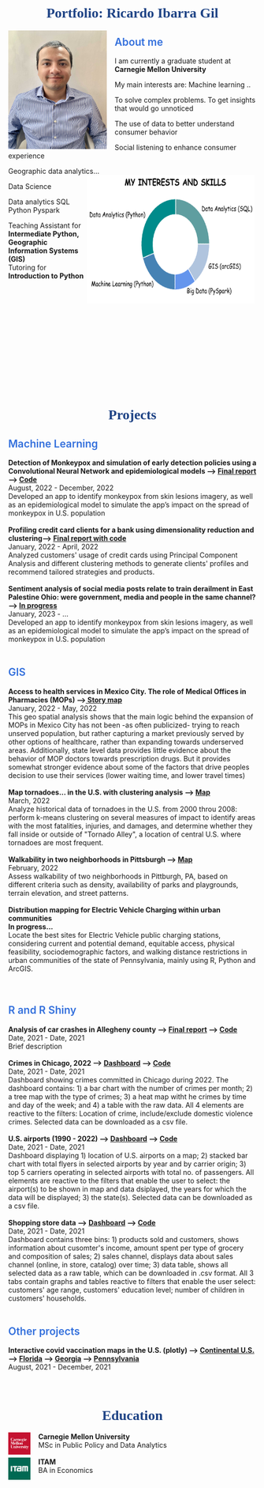 <html>
<head>
<style>
img {
  /* border: 1px solid #ddd; */
  /* border-radius: 6px; */
  /* padding: 2px; */
  /* padding-right: 16px; */
}
/* img.Hover:hover {
  opacity: 1;
} */
img.Photo {
   float: left;
   padding-right: 16px;
}
img.Graph {
   float: right;
   padding-right: 4px;
}
h1.main {
  color: #1E4385;
  font-family: Verdana;
  text-align: center;
  font-weight: 700;
}
h2{
  color: #326FDC;
  font-weight: 600;
}
a:hover{
  /* opacity: 0.35 */
  color: #e32636
}

</style>
</head>
<body>

<h1 class="main"> Portfolio: Ricardo Ibarra Gil </h1>

<img class="Photo" src="assets/RIG_CMU.JPG" atl="Ricardo Ibarra"  width="200" height="240">


<h2> About me </h2>


I am currently a graduate student at <b>Carnegie Mellon University </b>

My main interests are:
Machine learning ..

To solve complex problems.
To get insights that would go unnoticed  

The use of data to better understand consumer behavior  

Social listening to enhance consumer experience

Geographic data analytics...
<img class="Graph"  src="assets/my_interests_and_skills.png" atl="Donut chart with interests and skills"  width="340" height="260">

Data Science

Data analytics
SQL
Python
Pyspark   

Teaching Assistant for <b>Intermediate Python, Geographic Information Systems (GIS)</b><br>
Tutoring for <b>Introduction to Python </b><br>

<!-- # METER UNA GRAFICA DE INTERESES
25% GIS
40% Data analytics
25% Machine learning
10% Otra cosa?
Economic analysis
Consumer behavior


Skills
SQL
Python
R
GIS
Stata -->

<!-- <img src="assets/donut_chart.html" atl="Ricardo Ibarra"  width="200" height="240"> -->



<br>
<br>
<br>
<br>
<br>
<br>
<br>
<br>
<br>
<br>
<br>
<br>
<!-- Etcetera<br>
Etcetera<br>
Etcetera<br> -->

<h1 class="main"> Projects </h1>

<h2> Machine Learning  </h2>
<!-- <b> Sentiment analysis using NLP and logistic regression</b><br>
August, 2022 - December, 2022<br>
Examined tweets about different brands of glucose-monitoring devices to find the most relevant features for positive and negative sentiments, uncover users’ knowledge gaps, and recommend the brands what actions would improve users’ perceptions<br>
<br> -->
<b>Detection of Monkeypox and simulation of early detection policies using a Convolutional Neural Network and epidemiological models --> <a href="https://github.com/ribarragi/past_projects/blob/72246a17a20fb6acceea934dabe03c2acc1354e2/SIR_NN_Project%20Report.pdf"> Final report </a> --> <a href="https://github.com/mahrukh-k/DABP.git">Code</a></b><br>
August, 2022 - December, 2022<br>
Developed an app to identify monkeypox from skin lesions imagery, as well as an epidemiological model to simulate the app’s impact on the spread of monkeypox in U.S. population<br>
<br>
<b>Profiling credit card clients for a bank using dimensionality reduction and clustering--> <a href="https://ribarragi.github.io/past_projects/Profiling_CC_brief.html#/">Final report with code</a></b><br>
January, 2022 - April, 2022<br>
Analyzed customers' usage of credit cards using Principal Component Analysis and different clustering methods to generate clients' profiles and recommend tailored strategies and products.<br>
<br>
<b>Sentiment analysis of social media posts relate to train derailment in East Palestine Ohio: were government, media and people in the same channel? --> <a href="https://github.com/ribarragi/Intro_AI_project.git"> In progress </a></b><br>
January, 2023 - ...<br>
Developed an app to identify monkeypox from skin lesions imagery, as well as an epidemiological model to simulate the app’s impact on the spread of monkeypox in U.S. population<br>
<br>





<h2> GIS  </h2>  
<b>Access to health services in Mexico City. The role of Medical Offices in Pharmacies (MOPs) --><a href="https://storymaps.arcgis.com/stories/8381685eb7764b63b4a5b98e356b405a"> Story map</a></b><br>  
January, 2022 - May, 2022<br>
This geo spatial analysis shows that the main logic behind the expansion of MOPs in Mexico City has not been -as often publicized- trying to reach unserved population, but rather capturing a market previously served by other options of healthcare, rather than expanding towards underserved areas.
Additionally, state level data provides little evidence about the behavior of MOP doctors towards prescription drugs. But it provides somewhat stronger evidence about some of the factors that drive peoples decision to use their services (lower waiting time, and lower travel times)<br>
<br>
<b> Map tornadoes... in the U.S. with clustering analysis --> <a href="https://github.com/ribarragi/past_projects/blob/c0d279834473e786864dfe8da9f4c29dca2363de/GIS_tornadoes.pdf">Map</a></b><br>
March, 2022 <br>
Analyze historical data of tornadoes in the U.S. from 2000 throu 2008: perform k-means clustering on several measures of impact to identify areas with the most fatalities, injuries, and damages, and determine whether they fall inside or outside of "Tornado Alley", a location of central U.S. where tornadoes are most frequent. <br>
<br>
<b> Walkability in two neighborhoods in Pittsburgh --> <a href="https://github.com/ribarragi/past_projects/blob/6d06bca2a7c54222cbb31e4e3618b4eabe2aacda/GIS_assesswalkability.pdf">Map</a></b><br>
February, 2022 <br>
Assess walkability of two neighborhoods in Pittburgh, PA, based on different criteria such as density, availability of parks and playgrounds, terrain elevation, and street patterns. <br>
<br>
<b>Distribution mapping for Electric Vehicle Charging within urban communities</b><br>  
<b>In progress...</b><br>
Locate the best sites for Electric Vehicle public charging stations, considering current and potential demand, equitable access, physical feasibility, sociodemographic factors, and walking distance restrictions in urban communities of the state of Pennsylvania, mainly using R, Python and ArcGIS.<br>
<br>
<br>
<h2> R  and R Shiny  </h2>
<b> Analysis of car crashes in Allegheny county --> <a href="https://ribarragi.github.io/past_projects/Carcrashes_Allegheny.html"> Final report</a> --> <a href="https://ribarragi.github.io/past_projects/Carcrashes_Allegheny.html"> Code </a></b><br>
Date, 2021 - Date, 2021 <br>
Brief description<br>
<br>
<b>Crimes in  Chicago, 2022 --> <a href="https://wxctrb-ricardo-ibarra0gil.shinyapps.io/hw1-ribarrag/">Dashboard</a> -->
<a href="https://ribarragi.github.io/past_projects/Carcrashes_Allegheny.html">Code</a></b><br>
Date, 2021 - Date, 2021 <br>
Dashboard showing crimes committed in Chicago during 2022. The dashboard contains: 1) a bar chart with the number of crimes per month; 2) a tree map with the type of crimes; 3) a heat map witht he crimes by time and day of the week; and 4) a table with the raw data. All 4 elements are reactive to the filters: Location of crime, include/exclude domestic violence crimes. Selected data can be downloaded as a csv file. <br>
<br>
<b> U.S. airports (1990 - 2022) --> <a href="https://wxctrb-ricardo-ibarra0gil.shinyapps.io/final_app/?_ga=2.56959658.1004282767.1679676223-1603397868.1679676223">Dashboard</a> --> <a href="https://ribarragi.github.io/past_projects/Carcrashes_Allegheny.html">Code</a></b><br>
Date, 2021 - Date, 2021 <br>
Dashboard displaying 1) location of U.S. airports on a map; 2) stacked bar chart with total flyers in selected airports by year and by carrier origin; 3) top 5 carriers operating in selected airports with total no. of passengers. All elements are reactive to the filters that enable the user to select: the airport(s) to be shown in map and data dsiplayed, the years for which the data will be displayed; 3) the state(s). Selected data can be downloaded as a csv file. <br>
<br>
<b> Shopping store data --> <a href="https://wxctrb-ricardo-ibarra0gil.shinyapps.io/final_app/?_ga=2.56959658.1004282767.1679676223-1603397868.1679676223">Dashboard</a> -->
<a href="https://ribarragi.github.io/past_projects/Carcrashes_Allegheny.html">Code</a></b><br>
Date, 2021 - Date, 2021 <br>
Dashboard contains three bins: 1) products sold and customers, shows information about cusomter's income, amount spent per type of grocery and composition of sales; 2) sales channel, displays data about sales channel (online, in store, catalog) over time; 3) data table, shows all selected data as a raw table, which can be downloaded in .csv format. All 3 tabs contain graphs and tables reactive to filters that enable the user select: customers' age range, customers' education level; number of children in customers' households. <br>
<br>
<h2> Other projects  </h2>
<!-- <b>Application to assist people relocating in the U.S. using Python</b><br>
August, 2021 - December, 2021<br>
It presents key indicators of living conditions at the county level in the user's area of interest, along with interactive maps. Data sources include API, web scraping, and CSV.<br>
<br>
<b>EDA analysis on .... RESERVATINOS AND CANCELATIONS: preguntas 1 y 2</b><br>
Augist, 2021 - December, 2021<br>
<br>
<br> -->

<b>Interactive covid vaccination maps in the U.S. (plotly) --> <a href="https://ribarragi.github.io/past_projects/US_BoosterMap_county.html">Continental U.S.</a> --> <a href="https://ribarragi.github.io/past_projects/BoosterMap_county_FL.html">Florida</a> --> <a href="https://ribarragi.github.io/past_projects/BoosterMap_county_GA.html">Georgia</a> --> <a href="https://ribarragi.github.io/past_projects/BoosterMap_county_PA.html ">Pennsylvania</a></b><br>
August, 2021 - December, 2021<br>
<br>
<br>

<!-- <h1 class="main">Previous work experience<h1>
<h2> Carvana </h2>
Product Analytics Intern
something  

<h2> StructurA </h2>
something  
something
 -->

<h1 class="main"> Education </h1>

<img class="Photo" src="assets/CMU.png" atl="Carnegie Mellon logo"  width="45" height="45"> <b>Carnegie Mellon University</b><br>
MSc in Public Policy and Data Analytics<br>
<br>
<img class="Photo" src="assets/ITAM.jpg" atl="ITAM logo"  width="45" height="45"> <b>ITAM</b><br>
BA in Economics<br>

<!-- 
# Telling stories with data
# GIS final project -->


<!-- <img src="assets/RIG_CMU.JPG" atl="Ricardo Ibarra"  width="180" height="220"> -->

<!-- 
Link here: https://ribarragi.github.io/ -->







